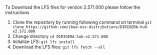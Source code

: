 To Download the LFS files for version 2.571.000 please follow the instructions

1. Clone the repository by running following command on terminal `git clone https://github.com/ikea-oss-distributions/DIRIGERA-hub-v2.571.000`
2. Change directory `cd DIRIGERA-hub-v2.571.000`
3. Initialize LFS: `git lfs install`
4. Download the LFS files: `git lfs fetch --all`
